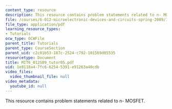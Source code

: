 ```yaml
---
content_type: resource
description: This resource contains problem statements related to n- MOSFET.
file: /courses/6-012-microelectronic-devices-and-circuits-spring-2009/1e8118a47fc662545391e91263a40cdb_MIT6_012S09_tutor05.pdf
file_type: application/pdf
learning_resource_types:
- Tutorials
ocw_type: OCWFile
parent_title: Tutorials
parent_type: CourseSection
parent_uid: c2c01b53-187c-2524-c792-101569d05535
resourcetype: Document
title: MIT6_012S09_tutor05.pdf
uid: 1e8118a4-7fc6-6254-5391-e91263a40cdb
video_files:
  video_thumbnail_file: null
video_metadata:
  youtube_id: null
---
```

This resource contains problem statements related to n- MOSFET.

